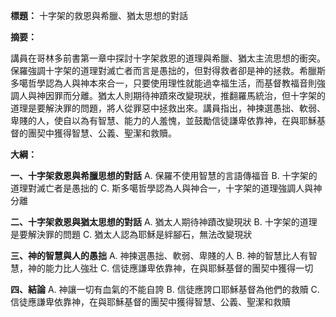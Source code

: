 **標題：** 十字架的救恩與希臘、猶太思想的對話

**摘要：**

講員在哥林多前書第一章中探討十字架救恩的道理與希臘、猶太主流思想的衝突。保羅強調十字架的道理對滅亡者而言是愚拙的，但對得救者卻是神的拯救。希臘斯多噶哲學認為人與神本來合一，只要使用理性就能過幸福生活，而基督教福音則強調人與神因罪而分離。猶太人則期待神蹟來改變現狀，推翻羅馬統治，但十字架的道理是要解決罪的問題，將人從罪惡中拯救出來。講員指出，神揀選愚拙、軟弱、卑賤的人，使自以為有智慧、能力的人羞愧，並鼓勵信徒謙卑依靠神，在與耶穌基督的團契中獲得智慧、公義、聖潔和救贖。

**大綱：**

**一、十字架救恩與希臘思想的對話**
    A. 保羅不使用智慧的言語傳福音
    B. 十字架的道理對滅亡者是愚拙的
    C. 斯多噶哲學認為人與神合一，十字架的道理強調人與神分離

**二、十字架救恩與猶太思想的對話**
    A. 猶太人期待神蹟改變現狀
    B. 十字架的道理是要解決罪的問題
    C. 猶太人認為耶穌是絆腳石，無法改變現狀

**三、神的智慧與人的愚拙**
    A. 神揀選愚拙、軟弱、卑賤的人
    B. 神的智慧比人有智慧，神的能力比人強壯
    C. 信徒應謙卑依靠神，在與耶穌基督的團契中獲得一切

**四、結論**
    A. 神讓一切有血氣的不能自誇
    B. 信徒應誇口耶穌基督為他們的救贖
    C. 信徒應謙卑依靠神，在與耶穌基督的團契中獲得智慧、公義、聖潔和救贖